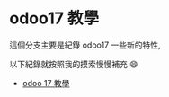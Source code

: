 # odoo17 教學

這個分支主要是紀錄 odoo17 一些新的特性,

以下紀錄就按照我的摸索慢慢補充 :smile:

- [odoo 17 教學](demo_expense_tutorial_v1)